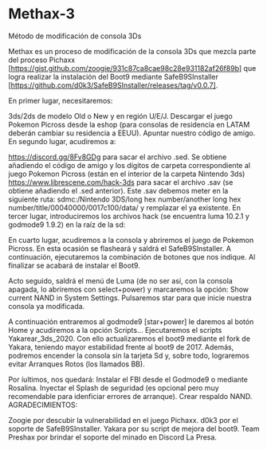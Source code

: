 # Methax-3
Método de modificación de consola 3Ds


Methax es un proceso de modificación de la consola 3Ds que mezcla parte del proceso Pichaxx [https://gist.github.com/zoogie/931c87ca8cae98c28e931182af26f89b] que logra realizar la instalación del Boot9 mediante SafeB9SInstaller [https://github.com/d0k3/SafeB9SInstaller/releases/tag/v0.0.7].

En primer lugar, necesitaremos:

3ds/2ds de modelo Old o New y en región U/E/J.
Descargar el juego Pokemon Picross desde la eshop (para consolas de residencia en LATAM deberán cambiar su residencia a EEUU).
Apuntar nuestro código de amigo.
En segundo lugar, acudiremos a:

https://discord.gg/8Fv8GDg para sacar el archivo .sed. Se obtiene añadiendo el código de amigo y los dígitos de carpeta correspondiente al juego Pokemon Picross (están en el interior de la carpeta Nintendo 3ds)
https://www.librescene.com/hack-3ds para sacar el archivo .sav (se obtiene añadiendo el .sed anterior). Este .sav debemos meter en la siguiente ruta: sdmc:/Nintendo 3DS/long hex number/another long hex number/title/00040000/0017c100/data/ y remplazar el ya existente.
En tercer lugar, introduciremos los archivos hack (se encuentra luma 10.2.1 y godmode9 1.9.2) en la raíz de la sd: 

En cuarto lugar, acudiremos a la consola y abriremos el juego de Pokemon Picross. En esta ocasión se flasheará y saldrá el SafeB9SInstaller. A continuación, ejecutaremos la combinación de botones que nos indique. Al finalizar se acabará de instalar el Boot9.

Acto seguido, saldrá el menú de Luma (de no ser así, con la consola apagada, lo abriremos con select+power) y marcaremos la opción: Show current NAND in System Settings. Pulsaremos star para que inicie nuestra consola ya modificada.

A continuación entraremos al godmode9 [star+power] le daremos al botón Home y acudiremos a la opción Scripts...
Ejecutaremos el scripts Yakarear_3ds_2020. Con ello actualizaremos el boot9 mediante el fork de Yakara, teniendo mayor estabilidad frente al boot9 de 2017. 
Además, podremos encender la consola sin la tarjeta Sd y, sobre todo, lograremos evitar Arranques Rotos (los llamados BB).

Por íultimos, nos quedará:
Instalar el FBI desde el Godmode9 o mediante Rosalina.
Inyectar el Splash de seguridad (es opcional pero muy recomendable para idenficiar errores de arranque).
Crear respaldo NAND.
AGRADECIMIENTOS:

Zoogie por descubir la vulnerabilidad en el juego Pichaxx.
d0k3 por el soporte de SafeB9SInstaller.
Yakara por su script de mejora del boot9. 
Team Preshax por brindar el soporte del minado en Discord La Presa.
